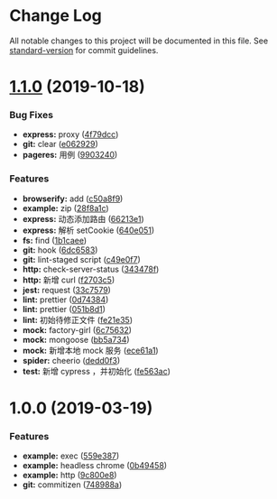 # Change Log

All notable changes to this project will be documented in this file. See [standard-version](https://github.com/conventional-changelog/standard-version) for commit guidelines.

# [1.1.0](https://github.com/uojo/demo-node/compare/v1.0.0...v1.1.0) (2019-10-18)


### Bug Fixes

* **express:** proxy ([4f79dcc](https://github.com/uojo/demo-node/commit/4f79dcc))
* **git:** clear ([e062929](https://github.com/uojo/demo-node/commit/e062929))
* **pageres:** 用例 ([9903240](https://github.com/uojo/demo-node/commit/9903240))


### Features

* **browserify:** add ([c50a8f9](https://github.com/uojo/demo-node/commit/c50a8f9))
* **example:** zip ([28f8a1c](https://github.com/uojo/demo-node/commit/28f8a1c))
* **express:** 动态添加路由 ([66213e1](https://github.com/uojo/demo-node/commit/66213e1))
* **express:** 解析 setCookie ([640e051](https://github.com/uojo/demo-node/commit/640e051))
* **fs:** find ([1b1caee](https://github.com/uojo/demo-node/commit/1b1caee))
* **git:** hook ([6dc6583](https://github.com/uojo/demo-node/commit/6dc6583))
* **git:** lint-staged script ([c49e0f7](https://github.com/uojo/demo-node/commit/c49e0f7))
* **http:** check-server-status ([343478f](https://github.com/uojo/demo-node/commit/343478f))
* **http:** 新增 curl ([f2703c5](https://github.com/uojo/demo-node/commit/f2703c5))
* **jest:** request ([33c7579](https://github.com/uojo/demo-node/commit/33c7579))
* **lint:** prettier ([0d74384](https://github.com/uojo/demo-node/commit/0d74384))
* **lint:** prettier ([051b8d1](https://github.com/uojo/demo-node/commit/051b8d1))
* **lint:** 初始待修正文件 ([fe21e35](https://github.com/uojo/demo-node/commit/fe21e35))
* **mock:** factory-girl ([6c75632](https://github.com/uojo/demo-node/commit/6c75632))
* **mock:** mongoose ([bb5a734](https://github.com/uojo/demo-node/commit/bb5a734))
* **mock:** 新增本地 mock 服务 ([ece61a1](https://github.com/uojo/demo-node/commit/ece61a1))
* **spider:** cheerio ([dedd0f3](https://github.com/uojo/demo-node/commit/dedd0f3))
* **test:** 新增 cypress ，并初始化 ([fe563ac](https://github.com/uojo/demo-node/commit/fe563ac))



# 1.0.0 (2019-03-19)


### Features

* **example:** exec ([559e387](https://github.com/uojo/demo-node/commit/559e387))
* **example:** headless chrome ([0b49458](https://github.com/uojo/demo-node/commit/0b49458))
* **example:** http ([9c800e8](https://github.com/uojo/demo-node/commit/9c800e8))
* **git:** commitizen ([748988a](https://github.com/uojo/demo-node/commit/748988a))
